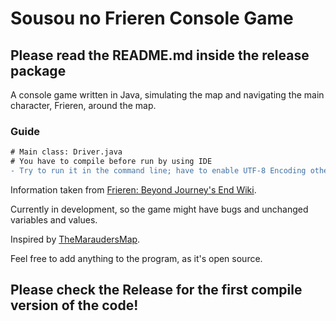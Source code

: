 # Sousou no Frieren Console Game
## Please read the README.md inside the release package
A console game written in Java, simulating the map and navigating the main character, Frieren, around the map.

### Guide
``` diff
# Main class: Driver.java
# You have to compile before run by using IDE
- Try to run it in the command line; have to enable UTF-8 Encoding otherwise all the colors will not work!
```

Information taken from [Frieren: Beyond Journey's End Wiki](https://frieren.fandom.com/).

Currently in development, so the game might have bugs and unchanged variables and values.

Inspired by [TheMaraudersMap](https://github.com/COE312L-Team1/TheMaraudersMap).

Feel free to add anything to the program, as it's open source.



## Please check the Release for the first compile version of the code!
